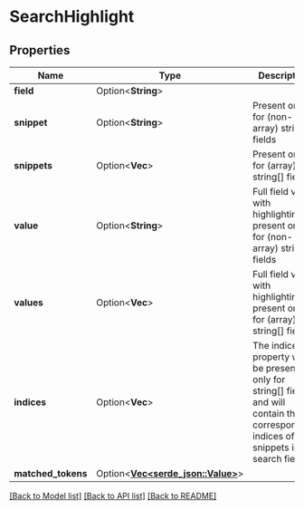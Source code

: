 # SearchHighlight

## Properties

Name | Type | Description | Notes
------------ | ------------- | ------------- | -------------
**field** | Option<**String**> |  | [optional]
**snippet** | Option<**String**> | Present only for (non-array) string fields | [optional]
**snippets** | Option<**Vec<String>**> | Present only for (array) string[] fields | [optional]
**value** | Option<**String**> | Full field value with highlighting, present only for (non-array) string fields | [optional]
**values** | Option<**Vec<String>**> | Full field value with highlighting, present only for (array) string[] fields | [optional]
**indices** | Option<**Vec<i32>**> | The indices property will be present only for string[] fields and will contain the corresponding indices of the snippets in the search field | [optional]
**matched_tokens** | Option<[**Vec<serde_json::Value>**](serde_json::Value.md)> |  | [optional]

[[Back to Model list]](../README.md#documentation-for-models) [[Back to API list]](../README.md#documentation-for-api-endpoints) [[Back to README]](../README.md)


